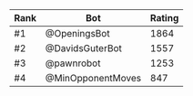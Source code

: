 Rank|Bot|Rating
---|---|---
#1|@OpeningsBot|1864
#2|@DavidsGuterBot|1557
#3|@pawnrobot|1253
#4|@MinOpponentMoves|847
